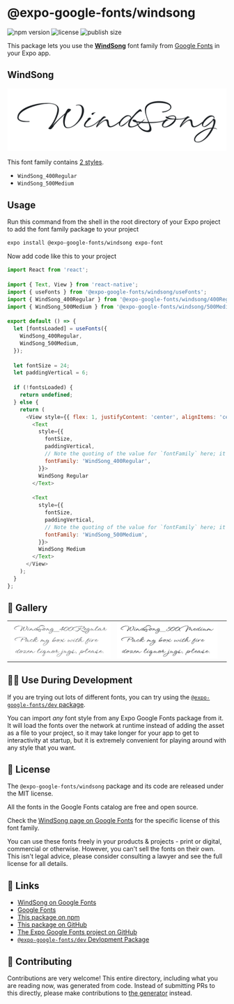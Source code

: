 # @expo-google-fonts/windsong

![npm version](https://flat.badgen.net/npm/v/@expo-google-fonts/windsong)
![license](https://flat.badgen.net/github/license/expo/google-fonts)
![publish size](https://flat.badgen.net/packagephobia/install/@expo-google-fonts/windsong)

This package lets you use the [**WindSong**](https://fonts.google.com/specimen/WindSong) font family from [Google Fonts](https://fonts.google.com/) in your Expo app.

## WindSong

![WindSong](./font-family.png)

This font family contains [2 styles](#-gallery).

- `WindSong_400Regular`
- `WindSong_500Medium`

## Usage

Run this command from the shell in the root directory of your Expo project to add the font family package to your project
```sh
expo install @expo-google-fonts/windsong expo-font
```

Now add code like this to your project
```js
import React from 'react';

import { Text, View } from 'react-native';
import { useFonts } from '@expo-google-fonts/windsong/useFonts';
import { WindSong_400Regular } from '@expo-google-fonts/windsong/400Regular';
import { WindSong_500Medium } from '@expo-google-fonts/windsong/500Medium';

export default () => {
  let [fontsLoaded] = useFonts({
    WindSong_400Regular,
    WindSong_500Medium,
  });

  let fontSize = 24;
  let paddingVertical = 6;

  if (!fontsLoaded) {
    return undefined;
  } else {
    return (
      <View style={{ flex: 1, justifyContent: 'center', alignItems: 'center' }}>
        <Text
          style={{
            fontSize,
            paddingVertical,
            // Note the quoting of the value for `fontFamily` here; it expects a string!
            fontFamily: 'WindSong_400Regular',
          }}>
          WindSong Regular
        </Text>

        <Text
          style={{
            fontSize,
            paddingVertical,
            // Note the quoting of the value for `fontFamily` here; it expects a string!
            fontFamily: 'WindSong_500Medium',
          }}>
          WindSong Medium
        </Text>
      </View>
    );
  }
};

```

## 🔡 Gallery


||||
|-|-|-|
|![WindSong_400Regular](./WindSong_400Regular.ttf.png)|![WindSong_500Medium](./WindSong_500Medium.ttf.png)|||


## 👩‍💻 Use During Development

If you are trying out lots of different fonts, you can try using the [`@expo-google-fonts/dev` package](https://github.com/expo/google-fonts/tree/master/font-packages/dev#readme).

You can import *any* font style from any Expo Google Fonts package from it. It will load the fonts
over the network at runtime instead of adding the asset as a file to your project, so it may take longer
for your app to get to interactivity at startup, but it is extremely convenient
for playing around with any style that you want.

## 📖 License

The `@expo-google-fonts/windsong` package and its code are released under the MIT license.

All the fonts in the Google Fonts catalog are free and open source.

Check the [WindSong page on Google Fonts](https://fonts.google.com/specimen/WindSong) for the specific license of this font family.

You can use these fonts freely in your products & projects - print or digital, commercial or otherwise. However, you can't sell the fonts on their own. This isn't legal advice, please consider consulting a lawyer and see the full license for all details.

## 🔗 Links

- [WindSong on Google Fonts](https://fonts.google.com/specimen/WindSong)
- [Google Fonts](https://fonts.google.com/)
- [This package on npm](https://www.npmjs.com/package/@expo-google-fonts/windsong)
- [This package on GitHub](https://github.com/expo/google-fonts/tree/master/font-packages/windsong)
- [The Expo Google Fonts project on GitHub](https://github.com/expo/google-fonts)
- [`@expo-google-fonts/dev` Devlopment Package](https://github.com/expo/google-fonts/tree/master/font-packages/dev)

## 🤝 Contributing

Contributions are very welcome! This entire directory, including what you are reading now, was generated from code. Instead of submitting PRs to this directly, please make contributions to [the generator](https://github.com/expo/google-fonts/tree/master/packages/generator) instead.
